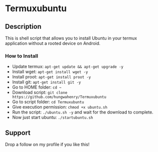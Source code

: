 # Termuxubuntu

## Description 

This is shell script that allows you to install Ubuntu in your termux application without a rooted device on Android.

### How to Install 

- Update termux: `apt-get update && apt-get upgrade -y`
- Install wget: `apt-get install wget -y`
- Install proot: `apt-get install proot -y`
- Install git: `apt-get install git -y`
- Go to HOME folder: `cd ~`
- Download script: `git clone https://github.com/hungwahenry/Termuxubuntu`
- Go to script folder: `cd Termuxubuntu`
- Give execution permission: `chmod +x ubuntu.sh`
- Run the script: `./ubuntu.sh -y` and wait for the download to complete.
- Now just start ubuntu: `./startubuntu.sh`

## Support 

Drop a follow on my profile if you like this!